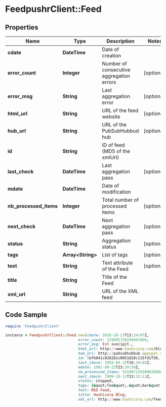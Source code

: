 # FeedpushrClient::Feed

## Properties

Name | Type | Description | Notes
------------ | ------------- | ------------- | -------------
**cdate** | **DateTime** | Date of creation | 
**error_count** | **Integer** | Number of consecutive aggregation errors | [optional] 
**error_msg** | **String** | Last aggregation error | [optional] 
**html_url** | **String** | URL of the feed website | [optional] 
**hub_url** | **String** | URL of the PubSubHubbud hub | [optional] 
**id** | **String** | ID of feed (MD5 of the xmlUrl) | 
**last_check** | **DateTime** | Last aggregation pass | [optional] 
**mdate** | **DateTime** | Date of modification | 
**nb_processed_items** | **Integer** | Total number of processed items | [optional] 
**next_check** | **DateTime** | Next aggregation pass | [optional] 
**status** | **String** | Aggregation status | [optional] 
**tags** | **Array&lt;String&gt;** | List of tags | [optional] 
**text** | **String** | Text attribute of the Feed | [optional] 
**title** | **String** | Title of the Feed | 
**xml_url** | **String** | URL of the XML feed | 

## Code Sample

```ruby
require 'FeedpushrClient'

instance = FeedpushrClient::Feed.new(cdate: 2010-10-23T13:34:07Z,
                                 error_count: 333691758294841900,
                                 error_msg: Est suscipit.,
                                 html_url: http://www.hashicorp.com/blog,
                                 hub_url: http://pubsubhubbub.appspot.com,
                                 id: 5bfb841c028281c0051828c115fd1f50,
                                 last_check: 1993-05-15T16:34:02Z,
                                 mdate: 1981-09-22T23:39:59Z,
                                 nb_processed_items: 541887129200626000,
                                 next_check: 1999-10-11T23:32:13Z,
                                 status: stopped,
                                 tags: [&quot;foo&quot;,&quot;bar&quot;],
                                 text: RSS Feed,
                                 title: Hashicorp Blog,
                                 xml_url: http://www.hashicorp.com/feed.xml)
```


